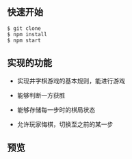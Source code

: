 ## 快速开始

```shell
$ git clone 
$ npm install
$ npm start
```



## 实现的功能

- 实现井字棋游戏的基本规则，能进行游戏

- 能够判断一方获胜
- 能够存储每一步时的棋局状态
- 允许玩家悔棋，切换至之前的某一步



## 预览


